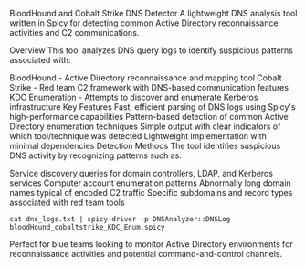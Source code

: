 BloodHound and Cobalt Strike DNS Detector
A lightweight DNS analysis tool written in Spicy for detecting common Active Directory reconnaissance activities and C2 communications.

Overview
This tool analyzes DNS query logs to identify suspicious patterns associated with:

BloodHound - Active Directory reconnaissance and mapping tool
Cobalt Strike - Red team C2 framework with DNS-based communication features
KDC Enumeration - Attempts to discover and enumerate Kerberos infrastructure
Key Features
Fast, efficient parsing of DNS logs using Spicy's high-performance capabilities
Pattern-based detection of common Active Directory enumeration techniques
Simple output with clear indicators of which tool/technique was detected
Lightweight implementation with minimal dependencies
Detection Methods
The tool identifies suspicious DNS activity by recognizing patterns such as:

Service discovery queries for domain controllers, LDAP, and Kerberos services
Computer account enumeration patterns
Abnormally long domain names typical of encoded C2 traffic
Specific subdomains and record types associated with red team tools
```Usage
cat dns_logs.txt | spicy-driver -p DNSAnalyzer::DNSLog bloodHound_cobaltstrike_KDC_Enum.spicy
```
Perfect for blue teams looking to monitor Active Directory environments for reconnaissance activities and potential command-and-control channels.
